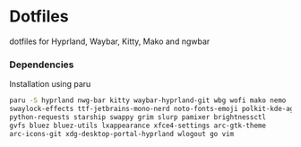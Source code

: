 # Dotfiles

dotfiles for Hyprland, Waybar, Kitty, Mako and ngwbar

### Dependencies

Installation using paru

```sh
paru -S hyprland nwg-bar kitty waybar-hyprland-git wbg wofi mako nemo      \
swaylock-effects ttf-jetbrains-mono-nerd noto-fonts-emoji polkit-kde-agent \
python-requests starship swappy grim slurp pamixer brightnessctl           \ 
gvfs bluez bluez-utils lxappearance xfce4-settings arc-gtk-theme           \ 
arc-icons-git xdg-desktop-portal-hyprland wlogout go vim
```

